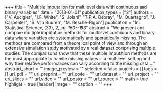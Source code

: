 +++
title = "Multiple imputation for multilevel data with continuous and binary variables"
date = "2018-01-01"
publication_types = ["2"]
authors = ["V. Audigier", "I.R. White", "S. Jolani", "T.P.A. Debray", "M. Quartagno", "J. Carpenter", "S. Van Buuren", "M. Resche-Rigon"]
publication = "In: Statistical Science, (33), 2, _pp. 160--183_"
abstract = "We present and compare multiple imputation methods for multilevel continuous and binary data where variables are systematically and sporadically missing. The methods are compared from a theoretical point of view and through an extensive simulation study motivated by a real dataset comprising multiple studies. The comparisons show that these multiple imputation methods are the most appropriate to handle missing values in a multilevel setting and why their relative performances can vary according to the missing data …"
abstract_short = ""
image_preview = ""
selected = false
projects = []
tags = []
url_pdf = ""
url_preprint = ""
url_code = ""
url_dataset = ""
url_project = ""
url_slides = ""
url_video = ""
url_poster = ""
url_source = ""
math = true
highlight = true
[header]
image = ""
caption = ""
+++
